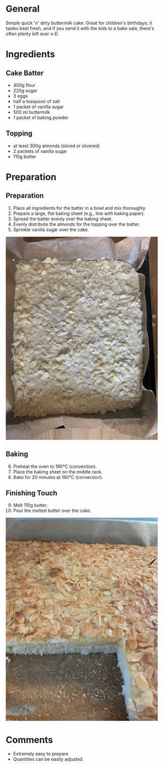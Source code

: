 # General

Simple quick 'n' dirty buttermilk cake. Great for children's birthdays; it tastes best fresh, and if you send it with the kids to a bake sale, there's often plenty left over x-D

# Ingredients

## Cake Batter

* 400g flour
* 220g sugar
* 3 eggs
* half a teaspoon of salt
* 1 packet of vanilla sugar
* 500 ml buttermilk
* 1 packet of baking powder

## Topping

* at least 300g almonds (sliced or slivered)
* 2 packets of vanilla sugar
* 110g butter

# Preparation

## Preparation

1. Place all ingredients for the batter in a bowl and mix thoroughly.
2. Prepare a large, flat baking sheet (e.g., line with baking paper).
3. Spread the batter evenly over the baking sheet.
4. Evenly distribute the almonds for the topping over the batter.
5. Sprinkle vanilla sugar over the cake.

![Prepared for baking](./img/IMG_6068.jpg)

## Baking

6. Preheat the oven to 190°C (convection).
7. Place the baking sheet on the middle rack.
8. Bake for 20 minutes at 180°C (convection).

## Finishing Touch

9. Melt 110g butter.
10. Pour the melted butter over the cake.

![Done](./img/IMG_6069.jpg)

# Comments

* Extremely easy to prepare
* Quantities can be easily adjusted